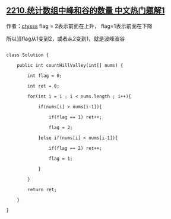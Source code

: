 ## [2210.统计数组中峰和谷的数量 中文热门题解1](https://leetcode.cn/problems/count-hills-and-valleys-in-an-array/solutions/100000/by-ctysss-81l2)

作者：[ctysss](https://leetcode.cn/u/ctysss)
flag = 2表示前面在上升， flag=1表示前面在下降
所以当flag从1变到2，或者从2变到1，就是波峰波谷
```
class Solution {
    public int countHillValley(int[] nums) {
        int flag = 0;
        int ret = 0;
        for(int i = 1 ; i < nums.length ; i++){
            if(nums[i] > nums[i-1]){
                if(flag == 1) ret++;
                flag = 2;
            }else if(nums[i] < nums[i-1]){
                if(flag == 2) ret++;
                flag = 1;
            }
        }
        return ret;
    }
}
```
